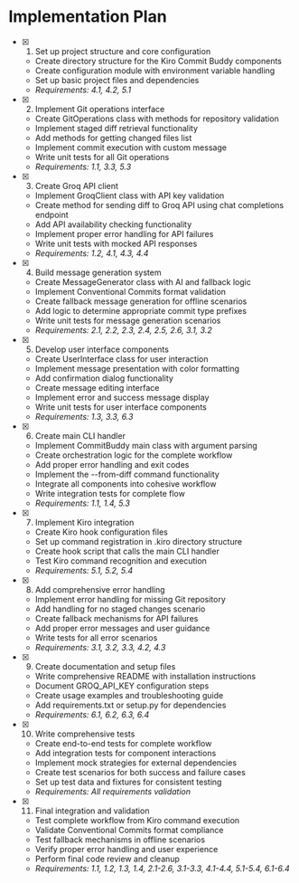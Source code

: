 # Implementation Plan

- [x] 1. Set up project structure and core configuration





  - Create directory structure for the Kiro Commit Buddy components
  - Create configuration module with environment variable handling
  - Set up basic project files and dependencies
  - _Requirements: 4.1, 4.2, 5.1_

- [x] 2. Implement Git operations interface





  - Create GitOperations class with methods for repository validation
  - Implement staged diff retrieval functionality
  - Add methods for getting changed files list
  - Implement commit execution with custom message
  - Write unit tests for all Git operations
  - _Requirements: 1.1, 3.3, 5.3_

- [x] 3. Create Groq API client




  - Implement GroqClient class with API key validation
  - Create method for sending diff to Groq API using chat completions endpoint
  - Add API availability checking functionality
  - Implement proper error handling for API failures
  - Write unit tests with mocked API responses
  - _Requirements: 1.2, 4.1, 4.3, 4.4_

- [x] 4. Build message generation system





  - Create MessageGenerator class with AI and fallback logic
  - Implement Conventional Commits format validation
  - Create fallback message generation for offline scenarios
  - Add logic to determine appropriate commit type prefixes
  - Write unit tests for message generation scenarios
  - _Requirements: 2.1, 2.2, 2.3, 2.4, 2.5, 2.6, 3.1, 3.2_

- [x] 5. Develop user interface components





  - Create UserInterface class for user interaction
  - Implement message presentation with color formatting
  - Add confirmation dialog functionality
  - Create message editing interface
  - Implement error and success message display
  - Write unit tests for user interface components
  - _Requirements: 1.3, 3.3, 6.3_

- [x] 6. Create main CLI handler





  - Implement CommitBuddy main class with argument parsing
  - Create orchestration logic for the complete workflow
  - Add proper error handling and exit codes
  - Implement the --from-diff command functionality
  - Integrate all components into cohesive workflow
  - Write integration tests for complete flow
  - _Requirements: 1.1, 1.4, 5.3_

- [x] 7. Implement Kiro integration





  - Create Kiro hook configuration files
  - Set up command registration in .kiro directory structure
  - Create hook script that calls the main CLI handler
  - Test Kiro command recognition and execution
  - _Requirements: 5.1, 5.2, 5.4_

- [x] 8. Add comprehensive error handling






  - Implement error handling for missing Git repository
  - Add handling for no staged changes scenario
  - Create fallback mechanisms for API failures
  - Add proper error messages and user guidance
  - Write tests for all error scenarios
  - _Requirements: 3.1, 3.2, 3.3, 4.2, 4.3_

- [x] 9. Create documentation and setup files





  - Write comprehensive README with installation instructions
  - Document GROQ_API_KEY configuration steps
  - Create usage examples and troubleshooting guide
  - Add requirements.txt or setup.py for dependencies
  - _Requirements: 6.1, 6.2, 6.3, 6.4_

- [x] 10. Write comprehensive tests





  - Create end-to-end tests for complete workflow
  - Add integration tests for component interactions
  - Implement mock strategies for external dependencies
  - Create test scenarios for both success and failure cases
  - Set up test data and fixtures for consistent testing
  - _Requirements: All requirements validation_

- [x] 11. Final integration and validation








  - Test complete workflow from Kiro command execution
  - Validate Conventional Commits format compliance
  - Test fallback mechanisms in offline scenarios
  - Verify proper error handling and user experience
  - Perform final code review and cleanup
  - _Requirements: 1.1, 1.2, 1.3, 1.4, 2.1-2.6, 3.1-3.3, 4.1-4.4, 5.1-5.4, 6.1-6.4_